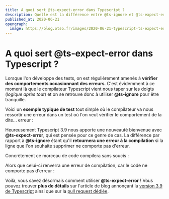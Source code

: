```yaml
---
title: A quoi sert @ts-expect-error dans Typescript ?
description: Quelle est la différence entre @ts-ignore et @ts-expect-error
published_at: 2020-06-21
opengraph:
  image: https://blog.otso.fr/images/2020-06-21-typescript-ts-expect-error/ts-expect-error-pull-request.png
---
```


# A quoi sert @ts-expect-error dans Typescript ?

Lorsque l'on développe des tests, on est régulièrement amenés à **vérifier des comportements occasionnant des erreurs**. C'est évidemment à ce moment là que le compilateur Typescript vient nous taper sur les doigts (_logique après tout_) et on se retrouve donc à utiliser **@ts-ignore** pour être tranquille.

Voici un **exemple typique de test** tout simple où le compilateur va nous ressortir une erreur dans un test où l'on veut vérifier le comportement de la dite... erreur :

<script src="https://gist.github.com/adriantombu/470302bb630ed03f325dda6aec900fcf.js"></script>

Heureusement Typescript 3.9 nous apporte une nouveauté bienvenue avec **@ts-expect-error**, qui est pensée pour ce genre de cas. La différence par rapport à **@ts-ignore** étant qu'il **retournera une erreur à la compilation** si la ligne que l'on souhaite supprimer ne comporte pas d'erreur.

Concrètement ce morceau de code compilera sans soucis :

<script src="https://gist.github.com/adriantombu/ceb3c31f09d60e28688f16f9397ece33.js"></script>

Alors que celui-ci renverra une erreur de compilation, car le code ne comporte pas d'erreur :

<script src="https://gist.github.com/adriantombu/b89c658691c9af0f55581af09c556b99.js"></script>

Voilà, vous savez désormais comment utiliser **@ts-expect-error** ! Vous pouvez trouver **plus de détails** sur l'article de blog annonçant la [version 3.9 de Typescript](https://devblogs.microsoft.com/typescript/announcing-typescript-3-9-beta/#ts-expect-error-comments) ainsi que sur la [pull request dédiée](https://github.com/microsoft/TypeScript/pull/36014).
